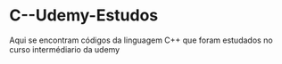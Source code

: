 # C--Udemy-Estudos
Aqui se encontram códigos da linguagem C++ que foram estudados no curso intermédiario da udemy
